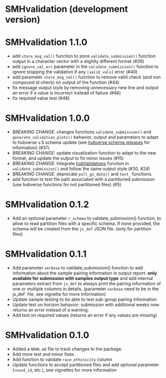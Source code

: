 # SMHvalidation (development version)

# SMHvalidation 1.1.0

-   add `store_msg_val()` function to store `validate_submission()` function
    output in a character vector with a slightly different format (#39)
-   add `ignore_val_err` parameter in the `validate_submission()` function to 
    ignore stopping the validation if any `[valid_vals]` error (#40)
-   add parameter `store_msg_val()` function to remove valid check (and non 
    compound id check) on output of the function (#44)
-   fix message output style by removing unnecessary new line and output an 
    error if a value is incorrect instead of failure (#46)
-   fix required value test (#48)

# SMHvalidation 1.0.0

-   *BREAKING CHANGE*: changes functions `validate_submission()` and
    `generate_validation_plots()` behavior, output and parameters to
    adapt to hubverse v.5 schema update (see
    [hubverse schema releases](https://github.com/hubverse-org/schemas/releases)
    for information) (#37)
-   *BREAKING CHANGE*: update visualization function to adapt to the new format,
    and update the output to fix minor issues (#15)
-   *BREAKING CHANGE*: Integrate
    [hubValidations](https://hubverse-org.github.io/hubValidations/)
    function in `validate_submission()` and follow the same output style 
    (#30, #24)
-   *BREAKING CHANGE*: deprecate `pull_gs_data()` and `test_` functions.
-   add function to test file path associated with a partitioned submission
    (use hubverse functions for not partitioned files) (#5)

# SMHvalidation 0.1.2

-   Add an optional parameter `r_schema` to validate_submission()
    function, to allow to read partition files with a specific schema.
    If none provided, the schema will be created from the `js_def` JSON
    file. (only for partition files)

# SMHvalidation 0.1.1

-   Add parameter `verbose` to validate_submission() function to add
    information about the sample pairing information in output report.
    **only available for submission with samples output type** and add
    internal parameters extract from `js_def` to always print the
    pairing information of one or multiple columns in details.
    (parameter `verbose` need to be in the js_def\` file, see vignette
    for more information)
-   Update sample testing to be able to test sub-group pairing
    information
-   Update test on horizon behavior: submission with additional weeks
    now returns an error instead of a warning.
-   Add test on required values (returns an error if any values are
    missing)

# SMHvalidation 0.1.0

-   Added a `NEWS.md` file to track changes to the package.
-   Add more test and minor fixes
-   Add function to validate `race_ethinicity` column
-   Update functions to accept partitioned files and add optional
    parameter (`round_id`, etc.), see vignettes for more information
